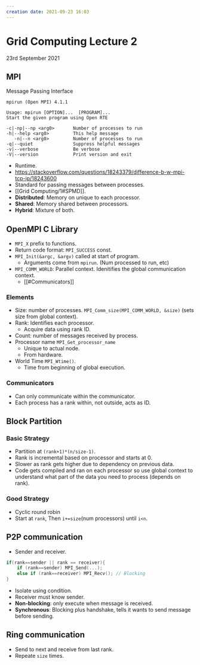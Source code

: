 ```yaml
---
creation date: 2021-09-23 16:03
---
```

#  Grid Computing Lecture 2
23rd September 2021

## MPI
Message Passing Interface
```
mpirun (Open MPI) 4.1.1

Usage: mpirun [OPTION]...  [PROGRAM]...
Start the given program using Open RTE

-c|-np|--np <arg0>       Number of processes to run
-h|--help <arg0>         This help message
   -n|--n <arg0>         Number of processes to run
-q|--quiet               Suppress helpful messages
-v|--verbose             Be verbose
-V|--version             Print version and exit
```
- Runtime.
- https://stackoverflow.com/questions/18243379/difference-b-w-mpi-tcp-ip/18243600
- Standard for passing messages between processes.
- [[Grid Computing/1#SPMD]].
- **Distributed**: Memory on unique to each processor.
- **Shared**: Memory shared between processors.
- **Hybrid**: Mixture of both.

## OpenMPI C Library
- `MPI_X` prefix to functions.
- Return code format: `MPI_SUCCESS` const.
- `MPI_Init(&argc, &argv)` called at start of program.
	 - Arguments come from `mpirun`. (Num processed to run, etc)
- `MPI_COMM_WORLD`: Parallel context. Idenitifies the global communication context.
	- [[#Communicators]]
### Elements
- Size: number of processes. `MPI_Comm_size(MPI_COMM_WORLD, &size)` (sets size from global context).
- Rank: Identifies each processor.
	- Acquire data using rank ID.
- Count: number of messages received by process.
- Processor name `MPI_Get_processor_name`
	- Unique to actual node.
	- From hardware.
- World Time `MPI_Wtime()`.
	- Time from beginning of global execution.
	
### Communicators
- Can only communicate within the communicator.
- Each process has a rank within, not outside, acts as ID.

## Block Partition
### Basic Strategy
- Partition at `(rank+1)*(n/size-1)`.
- Rank is incremental based on processor and starts at 0.
- Slower as rank gets higher due to dependency on previous data.
- Code gets compiled and ran on each processor so use global context to understand what part of the data you need to process (depends on rank).

### Good Strategy 
- Cyclic round robin
- Start at `rank`, Then `i+=size`(num processors) until `i<n`.

## P2P communication
- Sender and receiver.
```c
if(rank==sender || rank == receiver){
	if (rank==sender) MPI_Send(...);
	else if (rank==receiver) MPI_Recv(); // Blocking
}
```
- Isolate using condition.
- Receiver must know sender.
- **Non-blocking**: only execute when message is received.
- **Synchronous**: Blocking plus handshake, tells it wants to send message before sending.

## Ring communication
- Send to next and receive from last rank.
- Repeate `size` times.